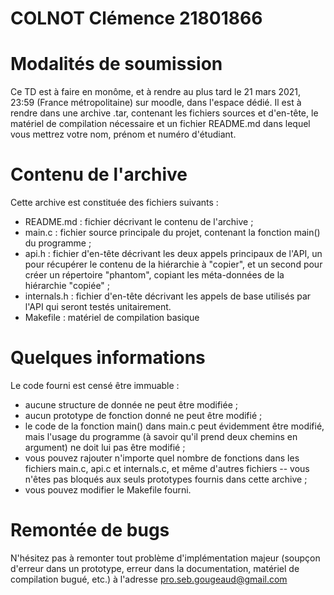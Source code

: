 

#   COLNOT Clémence 21801866


#   Modalités de soumission
Ce TD est à faire en monôme, et à rendre au plus tard le 21 mars 2021,
23:59 (France métropolitaine) sur moodle, dans l'espace dédié. Il est à
rendre dans une archive .tar, contenant les fichiers sources et d'en-tête,
le matériel de compilation nécessaire et un fichier README.md dans lequel
vous mettrez votre nom, prénom et numéro d'étudiant.

# Contenu de l'archive
Cette archive est constituée des fichiers suivants :

- README.md : fichier décrivant le contenu de l'archive ;
- main.c : fichier source principale du projet, contenant la fonction main()
  du programme ;
- api.h : fichier d'en-tête décrivant les deux appels principaux de l'API, un
  pour récupérer le contenu de la hiérarchie à "copier", et un second pour
  créer un répertoire "phantom", copiant les méta-données de la hiérarchie
  "copiée" ;
- internals.h : fichier d'en-tête décrivant les appels de base utilisés par
  l'API qui seront testés unitairement.
- Makefile : matériel de compilation basique

# Quelques informations
Le code fourni est censé être immuable :

- aucune structure de donnée ne peut être modifiée ;
- aucun prototype de fonction donné ne peut être modifié ;
- le code de la fonction main() dans main.c peut évidemment être modifié,
  mais l'usage du programme (à savoir qu'il prend deux chemins en argument)
  ne doit lui pas être modifié ;
- vous pouvez rajouter n'importe quel nombre de fonctions dans les fichiers
  main.c, api.c et internals.c, et même d'autres fichiers -- vous n'êtes pas
  bloqués aux seuls prototypes fournis dans cette archive ;
- vous pouvez modifier le Makefile fourni.

# Remontée de bugs
N'hésitez pas à remonter tout problème d'implémentation majeur (soupçon
d'erreur dans un prototype, erreur dans la documentation, matériel de
compilation bugué, etc.) à l'adresse pro.seb.gougeaud@gmail.com
                                                                                                                                                                                                                                                                                                                                                                                                                                                                                                                                                                                                                                                                                                                                                                                                                                                                                                                                                                                                                                                                                                                                                                                                                                                                                                                                                                                                                                                                                                                                                                                                                                                                                                                                                                                                                                                                                                                                                                                                                                                                                                                                                                                                                        